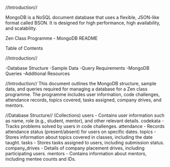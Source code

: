 //Introduction//

MongoDB is a NoSQL document database that uses a flexible, JSON-like format called BSON. It is designed for high performance, high availability, and scalability.

Zen Class Programme - MongoDB README

Table of Contents

//Introduction//

-Database Structure
-Sample Data
-Query Requirements
-MongoDB Queries
-Additional Resources

//Introduction//
This document outlines the MongoDB structure, sample data, and queries required for managing a database for a Zen class programme. The programme includes user information, code challenges, attendance records, topics covered, tasks assigned, company drives, and mentors.

//Database Structure//
(Collections)
users - Contains user information such as name, role (e.g., student, mentor), and other relevant details.
codekata - Tracks problems solved by users in code challenges.
attendance - Records attendance status (present/absent) for users on specific dates.
topics - Stores information about topics covered in classes, including the date taught.
tasks - Stores tasks assigned to users, including submission status.
company_drives - Details of company placement drives, including participating users.
mentors - Contains information about mentors, including mentee counts and IDs.
